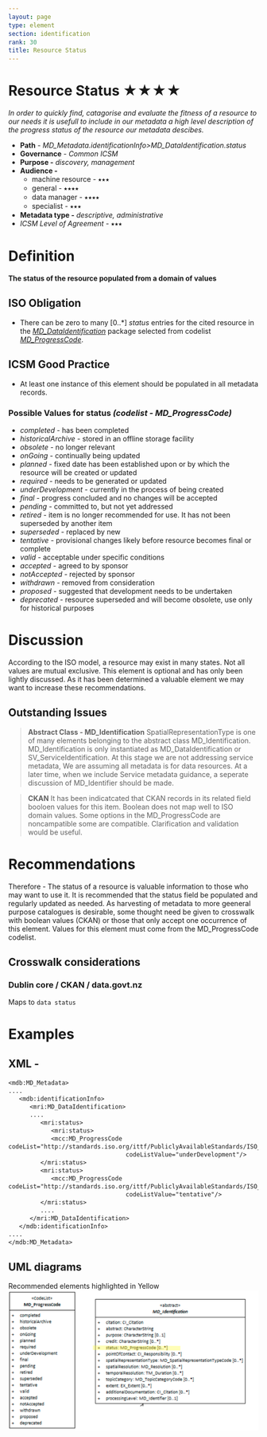 ```yaml
---
layout: page
type: element
section: identification
rank: 30
title: Resource Status
---
```

# Resource Status ★★★★
*In order to quickly find, catagorise and evaluate the fitness of a resource to our needs it is usefull to include in our metadata a high level description of the progress status of the resource our metadata descibes.*

- **Path** - *MD_Metadata.identificationInfo>MD_DataIdentification.status*
- **Governance** -  *Common ICSM*
- **Purpose -** *discovery, management*
- **Audience -** 
  - machine resource - ⭑⭑⭑
  - general - ⭑⭑⭑⭑
  - data manager - ⭑⭑⭑⭑
  - specialist - ⭑⭑⭑
- **Metadata type -** *descriptive, administrative*
- *ICSM Level of Agreement* - ⭑⭑⭑

# Definition 
**The status of the resource populated from a domain of values** 

## ISO Obligation 
- There can be zero to many [0..\*] *status* entries for the cited resource in the  *[MD_DataIdentification](./class-MD_DataIdentification)* package selected from codelist *[MD_ProgressCode](http://wiki.esipfed.org/index.php/ISO_19115_and_19115-2_CodeList_Dictionaries#MD_ProgressCode)*.

## ICSM Good Practice  
  - At least one instance of this element should be populated in all metadata records.

### Possible Values for **status** *(codelist - MD_ProgressCode)* 
- *completed -* has been completed
- *historicalArchive -* stored in an offline storage facility
- *obsolete -* no longer relevant
- *onGoing -* continually being updated
- *planned -* fixed date has been established upon or by which the resource will be created or updated
- *required -* needs to be generated or updated
- *underDevelopment -* currently in the process of being created
- *final -* progress concluded and no changes will be accepted
- *pending -* committed to, but not yet addressed
- *retired -* item is no longer recommended for use. It has not been superseded by another item
- *superseded -* replaced by new
- *tentative -* provisional changes likely before resource becomes final or complete
- *valid -* acceptable under specific conditions
- *accepted -* agreed to by sponsor
- *notAccepted -* rejected by sponsor
- *withdrawn -* removed from consideration
- *proposed -* suggested that development needs to be undertaken
- *deprecated -* resource superseded and will become obsolete, use only for historical purposes

# Discussion 
According to the ISO model, a resource may exist in many states. Not all values are mutual exclusive. This element is optional and has only been lightly discussed. As it has been determined a valuable element we may want to increase these recommendations.

## Outstanding Issues
> **Abstract Class - MD_Identification**
SpatialRepresentationType is one of many elements belonging to the abstract class MD_Identification.  MD_Identification is only instantiated as MD_DataIdentification or SV_ServiceIdentification. At this stage we are not addressing service metadata, We are assuming all metadata is for data resources. At a later time, when we include Service metadata guidance, a seperate discussion of MD_Identifier should be made.

> **CKAN**
It has been indicatcated that CKAN records in its related field booloen values for this item. Boolean does not map well to ISO domain values. Some options in the MD_ProgressCode are noncampatible some are compatible. Clarification and validation would be useful.

# Recommendations 
Therefore - The status of a resource is valuable information to those who may want to use it. It is recommended that the status field be populated and regularly updated as needed.
As harvesting of metadata to more geeneral purpose catalogues is desirable, some thought need be given to crosswalk with boolean values (CKAN) or those that only accept one occurrence of this element.
Values for this element must come from the MD_ProgressCode codelist. 

## Crosswalk considerations

### Dublin core / CKAN / data.govt.nz
Maps to `data status`

# Examples

## XML -
```
<mdb:MD_Metadata>
....
   <mdb:identificationInfo>
      <mri:MD_DataIdentification>
      ....
         <mri:status>
            <mri:status>
            <mcc:MD_ProgressCode codeList="http://standards.iso.org/ittf/PubliclyAvailableStandards/ISO_19139_Schemas/resources/codelist/ML_gmxCodelists.xml#MD_ProgressCode"
                                 codeListValue="underDevelopment"/>
         </mri:status>
         <mri:status>
            <mcc:MD_ProgressCode codeList="http://standards.iso.org/ittf/PubliclyAvailableStandards/ISO_19139_Schemas/resources/codelist/ML_gmxCodelists.xml#MD_ProgressCode"
                                 codeListValue="tentative"/>
         </mri:status>
         ....
      </mri:MD_DataIdentification>
   </mdb:identificationInfo>
....
</mdb:MD_Metadata>
```

## UML diagrams
Recommended elements highlighted in Yellow
![status](../images/StatusUML.png)
